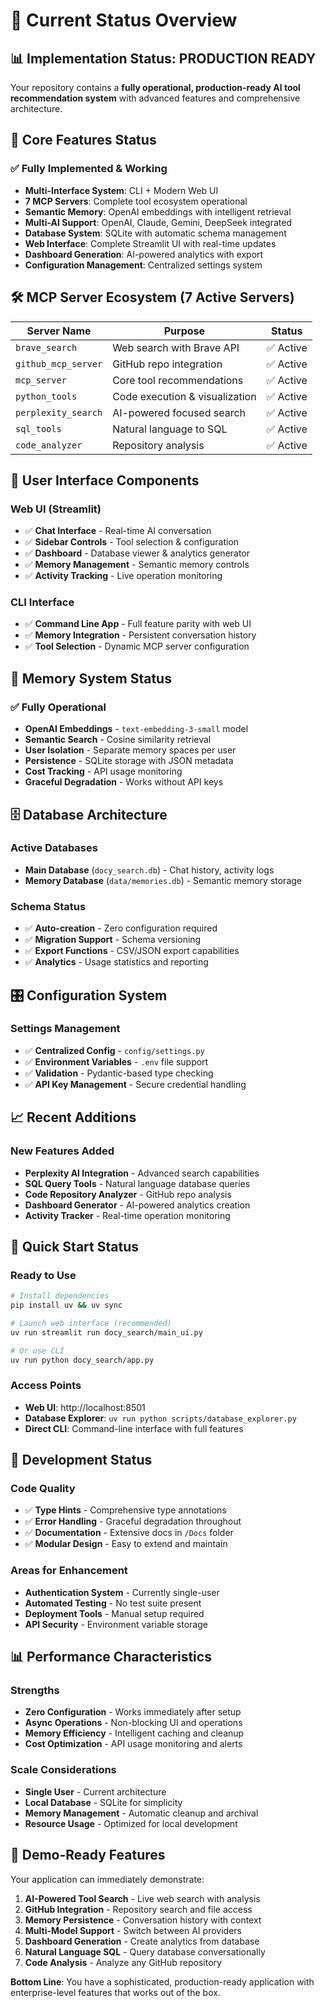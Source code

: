 # 🎯 Current Status Overview

## 📊 **Implementation Status: PRODUCTION READY**

Your repository contains a **fully operational, production-ready AI tool recommendation system** with advanced features and comprehensive architecture.

## 🚀 **Core Features Status**

### ✅ **Fully Implemented & Working**

- **Multi-Interface System**: CLI + Modern Web UI
- **7 MCP Servers**: Complete tool ecosystem operational
- **Semantic Memory**: OpenAI embeddings with intelligent retrieval
- **Multi-AI Support**: OpenAI, Claude, Gemini, DeepSeek integrated
- **Database System**: SQLite with automatic schema management
- **Web Interface**: Complete Streamlit UI with real-time updates
- **Dashboard Generation**: AI-powered analytics with export
- **Configuration Management**: Centralized settings system

## 🛠️ **MCP Server Ecosystem (7 Active Servers)**

| Server Name | Purpose | Status |
|-------------|---------|--------|
| `brave_search` | Web search with Brave API | ✅ Active |
| `github_mcp_server` | GitHub repo integration | ✅ Active |
| `mcp_server` | Core tool recommendations | ✅ Active |
| `python_tools` | Code execution & visualization | ✅ Active |
| `perplexity_search` | AI-powered focused search | ✅ Active |
| `sql_tools` | Natural language to SQL | ✅ Active |
| `code_analyzer` | Repository analysis | ✅ Active |

## 📱 **User Interface Components**

### Web UI (Streamlit)
- ✅ **Chat Interface** - Real-time AI conversation
- ✅ **Sidebar Controls** - Tool selection & configuration
- ✅ **Dashboard** - Database viewer & analytics generator
- ✅ **Memory Management** - Semantic memory controls
- ✅ **Activity Tracking** - Live operation monitoring

### CLI Interface
- ✅ **Command Line App** - Full feature parity with web UI
- ✅ **Memory Integration** - Persistent conversation history
- ✅ **Tool Selection** - Dynamic MCP server configuration

## 🧠 **Memory System Status**

### ✅ **Fully Operational**
- **OpenAI Embeddings** - `text-embedding-3-small` model
- **Semantic Search** - Cosine similarity retrieval
- **User Isolation** - Separate memory spaces per user
- **Persistence** - SQLite storage with JSON metadata
- **Cost Tracking** - API usage monitoring
- **Graceful Degradation** - Works without API keys

## 🗄️ **Database Architecture**

### Active Databases
- **Main Database** (`docy_search.db`) - Chat history, activity logs
- **Memory Database** (`data/memories.db`) - Semantic memory storage

### Schema Status
- ✅ **Auto-creation** - Zero configuration required
- ✅ **Migration Support** - Schema versioning
- ✅ **Export Functions** - CSV/JSON export capabilities
- ✅ **Analytics** - Usage statistics and reporting

## 🎛️ **Configuration System**

### Settings Management
- ✅ **Centralized Config** - `config/settings.py`
- ✅ **Environment Variables** - `.env` file support
- ✅ **Validation** - Pydantic-based type checking
- ✅ **API Key Management** - Secure credential handling

## 📈 **Recent Additions**

### New Features Added
- **Perplexity AI Integration** - Advanced search capabilities
- **SQL Query Tools** - Natural language database queries
- **Code Repository Analyzer** - GitHub repo analysis
- **Dashboard Generator** - AI-powered analytics creation
- **Activity Tracker** - Real-time operation monitoring

## 🎯 **Quick Start Status**

### Ready to Use
```bash
# Install dependencies
pip install uv && uv sync

# Launch web interface (recommended)
uv run streamlit run docy_search/main_ui.py

# Or use CLI
uv run python docy_search/app.py
```

### Access Points
- **Web UI**: http://localhost:8501
- **Database Explorer**: `uv run python scripts/database_explorer.py`
- **Direct CLI**: Command-line interface with full features

## 🔧 **Development Status**

### Code Quality
- ✅ **Type Hints** - Comprehensive type annotations
- ✅ **Error Handling** - Graceful degradation throughout
- ✅ **Documentation** - Extensive docs in `/Docs` folder
- ✅ **Modular Design** - Easy to extend and maintain

### Areas for Enhancement
- **Authentication System** - Currently single-user
- **Automated Testing** - No test suite present
- **Deployment Tools** - Manual setup required
- **API Security** - Environment variable storage

## 📊 **Performance Characteristics**

### Strengths
- **Zero Configuration** - Works immediately after setup
- **Async Operations** - Non-blocking UI and operations
- **Memory Efficiency** - Intelligent caching and cleanup
- **Cost Optimization** - API usage monitoring and alerts

### Scale Considerations
- **Single User** - Current architecture
- **Local Database** - SQLite for simplicity
- **Memory Management** - Automatic cleanup and archival
- **Resource Usage** - Optimized for local development

## 🎪 **Demo-Ready Features**

Your application can immediately demonstrate:

1. **AI-Powered Tool Search** - Live web search with analysis
2. **GitHub Integration** - Repository search and file access
3. **Memory Persistence** - Conversation history with context
4. **Multi-Model Support** - Switch between AI providers
5. **Dashboard Generation** - Create analytics from database
6. **Natural Language SQL** - Query database conversationally
7. **Code Analysis** - Analyze any GitHub repository

**Bottom Line**: You have a sophisticated, production-ready application with enterprise-level features that works out of the box.
